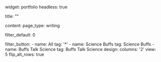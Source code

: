 widget: portfolio
headless: true

title: ""

content:
  page_type: writing

  filter_default: 0

  filter_button:
    - name: All
      tag: '*'
    - name: Science Buffs
      tag: Science Buffs
    - name: Buffs Talk Science
      tag: Buffs Talk Science
design:
  columns: '2'
  view: 5
  flip_alt_rows: true

